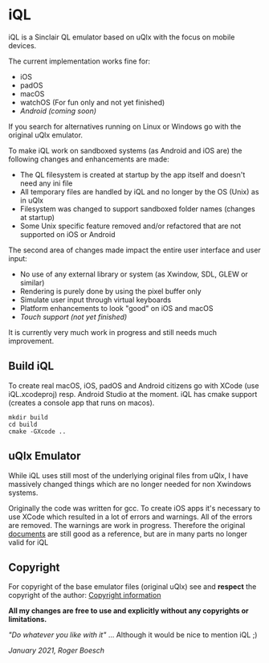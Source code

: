 # iQL
 
iQL is a Sinclair QL emulator based on uQlx with the focus on mobile devices.

The current implementation works fine for:
 
- iOS
- padOS
- macOS
- watchOS (For fun only and not yet finished)
- *Android (coming soon)*
 
If you search for alternatives running on Linux or Windows go with the original uQlx emulator.

To make iQL work on sandboxed systems (as Android and iOS are) the following changes and enhancements are made:
 
- The QL filesystem is created at startup by the app itself and doesn't need any ini file
- All temporary files are handled by iQL and no longer by the OS (Unix) as in uQlx
- Filesystem was changed to support sandboxed folder names (changes at startup)
- Some Unix specific feature removed and/or refactored that are not supported on iOS or Android


The second area of changes made impact the entire user interface and user input:
 
- No use of any external library or system (as Xwindow, SDL, GLEW or similar)
- Rendering is purely done by using the pixel buffer only 
- Simulate user input through virtual keyboards
- Platform enhancements to look "good" on iOS and macOS
- *Touch support (not yet finished)*
 
It is currently very much work in progress and still needs much improvement.
 
 
## Build iQL
 
To create real macOS, iOS, padOS and Android citizens go with XCode (use iQL.xcodeproj) resp. Android Studio at the moment.
iQL has cmake support (creates a console app that runs on macos).
 
    mkdir build
    cd build
    cmake -GXcode ..
 
 
## uQlx Emulator
 
While iQL uses still most of the underlying original files from uQlx, I have massively changed things which are no longer needed for non Xwindows systems.
 
Originally the code was written for gcc.
To create iOS apps it's necessary to use XCode which resulted in a lot of errors and warnings.
All of the errors are removed. The warnings are work in progress.
Therefore the original [documents](/QLemulator/docs/) are still good as a reference, but are in many parts no longer valid for iQL
 
 
## Copyright
 
For copyright of the base emulator files (original uQlx) see and **respect** the copyright of the author: [Copyright information](/QLemulator/docs/COPYRIGHT)
 
**All my changes are free to use and explicitly without any copyrights or limitations.**
 
*"Do whatever you like with it"* ... Although it would be nice to mention iQL ;)
 
 
*January 2021, Roger Boesch*
 
 
